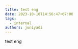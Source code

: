```yaml
---
title: test eng
date: 2023-10-10T14:56:47+07:00
tags:
  - internal
authors: juniyadi
---
```

test eng